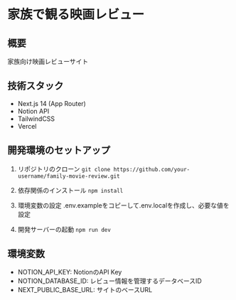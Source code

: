 # 家族で観る映画レビュー

## 概要
家族向け映画レビューサイト

## 技術スタック
- Next.js 14 (App Router)
- Notion API
- TailwindCSS
- Vercel

## 開発環境のセットアップ
1. リポジトリのクローン
```git clone https://github.com/your-username/family-movie-review.git```

2. 依存関係のインストール
```npm install```

3. 環境変数の設定
.env.exampleをコピーして.env.localを作成し、必要な値を設定

4. 開発サーバーの起動
```npm run dev```

## 環境変数
- NOTION_API_KEY: NotionのAPI Key
- NOTION_DATABASE_ID: レビュー情報を管理するデータベースID
- NEXT_PUBLIC_BASE_URL: サイトのベースURL